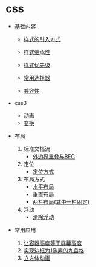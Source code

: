# css
* 基础内容
  *  [样式的引入方式](basic/importCss.md)
  *  [样式继承性](basic/inheritance.md)
  *  [样式优先级](basic/priority.md)
  *  [常用选择器](basic/selector.md)

  *  [兼容性](basic/Compatibility.md)
* css3
  * [动画](css3/animation.md)
  * [变换](css3/transform.md)

* 布局
  1. 标准文档流
      * [外边界重叠与BFC](layout/BFC.md)
  2. 定位
      * [定位方式](layout/position.md)
  1. 布局方式
      * [水平布局](layout/HorizontalCenter.md)
      * [垂直布局](layout/VerticalCenter.md)
      * [两栏布局(其中一栏固定)](layout/oneColFixedInTwoDemo.md)
  2. 浮动
      * [清除浮动](basic/clearFloat.md)
* 常用应用
  1. [让容器高度等于屏幕高度](example/height_100_percent.md)
  2. [实现边框为1像素的九宫格](example/nineSquare.md)
  3. [立方体动画](example/cubicAnimation.md)

